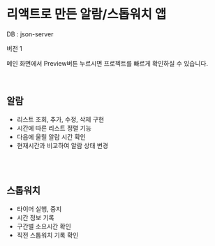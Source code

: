 <h1>리액트로 만든 알람/스톱워치 앱</h1>
<p>DB : json-server</p>
<p>버전 1</p>
<p>메인 화면에서 Preview버튼 누르시면 프로젝트를 빠르게 확인하실 수 있습니다.</p>
<br/>

<h2>알람</h2>
<ul>
<li>리스트 조회, 추가, 수정, 삭제 구현</li>
<li>시간에 따른 리스트 정렬 기능</li>
<li>다음에 울릴 알람 시간 확인</li>
<li>현재시간과 비교하여 알람 상태 변경</li>
</ul>
<br><br>
<h2>스톱워치</h2>
<ul>
<li>타이머 실행, 중지</li>
<li>시간 정보 기록</li>
<li>구간별 소요시간 확인</li>
<li>직전 스톱워치 기록 확인</li>
</ul>